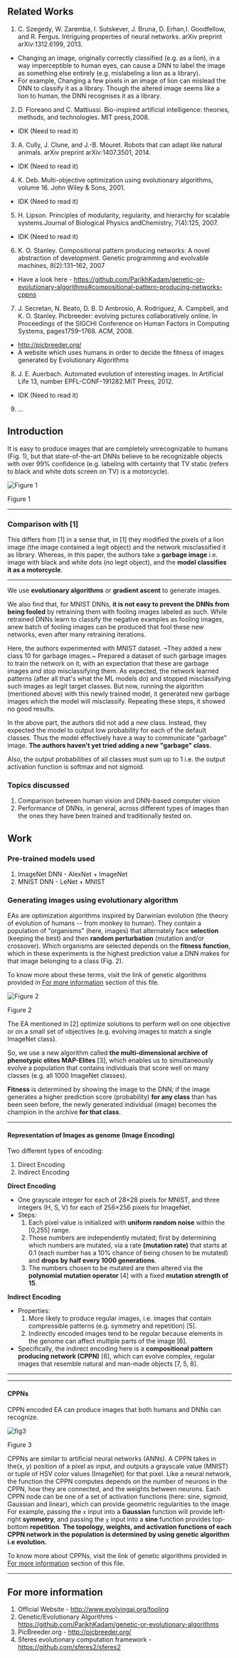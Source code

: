 ## Related Works
1. C. Szegedy, W. Zaremba, I. Sutskever, J. Bruna, D. Erhan,I. Goodfellow, and R. Fergus. Intriguing properties of neural networks. arXiv preprint arXiv:1312.6199, 2013.
  - Changing an image, originally correctly classified (e.g. as a lion), in a way imperceptible to human eyes, can cause a DNN to label the image as something else entirely (e.g. mislabeling a lion as a library).
  - For example, Changing a few pixels in an image of lion can mislead the DNN to classify it as a library. Though the altered image seems like a lion to human, the DNN recognises it as a library.
2. D. Floreano and C. Mattiussi. Bio-inspired artificial intelligence:  theories,  methods,  and  technologies.   MIT  press,2008.
  - IDK (Need to read it)
3. A. Cully, J. Clune, and J.-B. Mouret. Robots that can adapt like natural animals. arXiv preprint arXiv:1407.3501, 2014.
  - IDK (Need to read it)
4. K. Deb. Multi-objective optimization using evolutionary algorithms, volume 16. John Wiley & Sons, 2001.
  - IDK (Need to read it)
5. H. Lipson. Principles of modularity, regularity, and hierarchy for scalable systems.Journal of Biological Physics andChemistry, 7(4):125, 2007.
  - IDK (Need to read it)
6. K. O. Stanley.  Compositional pattern producing networks: A novel abstraction of development. Genetic programming and evolvable machines, 8(2):131–162, 2007
  - Have a look here - https://github.com/ParikhKadam/genetic-or-evolutionary-algorithms#compositional-pattern-producing-networks-cppns
7. J. Secretan, N. Beato, D. B. D Ambrosio, A. Rodriguez, A. Campbell, and K. O. Stanley. Picbreeder: evolving pictures collaboratively online. In Proceedings of the SIGCHI Conference on Human Factors in Computing Systems, pages1759–1768. ACM, 2008.
  - http://picbreeder.org/
  - A website which uses humans in order to decide the fitness of images generated by Evolutionary Algorithms
8. J. E. Auerbach. Automated evolution of interesting images. In Artificial Life 13, number EPFL-CONF-191282.MIT Press, 2012.
  - IDK (Need to read it)
9. ...

## Introduction
It is easy to produce images that are completely unrecognizable to humans (Fig. 1), but that state-of-the-art DNNs believe to be recognizable objects with over 99% confidence (e.g. labeling with certainty that TV static (refers to black and white dots screen on TV) is a motorcycle).

![Figure 1](images/fig1.jpg)

Figure 1

___

### Comparison with [1]
This differs from [1] in a sense that, in [1] they modified the pixels of a lion image (the image contained a legit object) and the network misclassified it as library. Whereas, in this paper, the authors take a **garbage image** i.e. image with black and white dots (no legit object), and the **model classifies it as a motorcycle**.

___


We use **evolutionary algorithms** or **gradient ascent** to generate images.

We also find that, for MNIST DNNs, **it is not easy to prevent the DNNs from being fooled** by retraining them with fooling images labeled as such. While retrained DNNs learn to classify the negative examples as fooling images, anew batch of fooling images can be produced that fool these new networks, even after many retraining iterations.

Here, the authors experimented with MNIST dataset. ~They added a new class 10 for garbage images.~ Prepared a dataset of such garbage images to train the network on it, with an expectation that these are garbage images and stop misclassifying them. As expected, the network learned patterns (after all that's what the ML models do) and stopped misclassifying such images as legit target classes. But now, running the algorithm (mentioned above) with this newly trained model, it generated new garbage images which the model will misclassify. Repeating these steps, it showed no good results.

In the above part, the authors did not add a new class. Instead, they expected the model to output low probability for each of the default classes. Thus the model effectively have a way to communicate "garbage" image. **The authors haven't yet tried adding a new "garbage" class.**

Also, the output probabilities of all classes must sum up to 1 i.e. the output activation function is softmax and not sigmoid.

### Topics discussed
1. Comparison between human vision and DNN-based computer vision
2. Performance of DNNs, in general, across different types of images than the ones they have been trained and traditionally tested on.

## Work

### Pre-trained models used
1. ImageNet DNN - AlexNet + ImageNet
2. MNIST DNN - LeNet + MNIST

### Generating images using evolutionary algorithm
EAs are optimization algorithms inspired by Darwinian evolution (the theory of evolution of humans -- from monkey to human). They contain a population of "organisms" (here, images) that alternately face **selection** (keeping the best) and then **random perturbation** (mutation and/or crossover). Which organisms are selected depends on the **fitness function**, which in these experiments is the highest prediction value a DNN makes for that image belonging to a class (Fig. 2).

To know more about these terms, visit the link of genetic algorithms provided in [For more information](#for-more-information) section of this file.

![Figure 2](images/fig2.png)

Figure 2

The EA mentioned in [2] optimize solutions to perform well on one objective or on a small set of objectives (e.g. evolving images to match a single ImageNet class).

So, we use a new algorithm called **the multi-dimensional archive of phenotypic elites MAP-Elites** [3], which enables us to simultaneously evolve a population that contains individuals that score well on many classes (e.g. all 1000 ImageNet classes).

**Fitness** is determined by showing the image to the DNN; if the image generates a higher prediction score (probability) **for any class** than has been seen before, the newly generated individual (image) becomes the champion in the archive **for that class**.

___

#### Representation of Images as genome (Image Encoding)
Two different types of encoding:
1. Direct Encoding
2. Indirect Encoding

**Direct Encoding**
- One grayscale integer for each of 28×28 pixels for MNIST, and three integers (H, S, V) for each of 256×256 pixels for ImageNet.
- Steps:
  1. Each pixel value is initialized with **uniform random noise** within the [0,255] range.
  2. Those numbers are independently mutated; first by determining which numbers are mutated, via a rate **(mutation rate)** that starts at 0.1 (each number has a 10% chance of being chosen to be mutated) and **drops by half every 1000 generations**.
  3. The numbers chosen to be mutated are then altered via the **polynomial mutation operator** [4] with a fixed **mutation strength of 15**.

**Indirect Encoding**
- Properties:
   1. More likely to produce regular images, i.e. images that contain compressible patterns (e.g. symmetry and repetition) [5].
   2. Indirectly encoded images tend to be regular because elements in the genome can affect multiple parts of the image [6].
- Specifically, the indirect encoding here is a **compositional pattern producing network (CPPN)** [6], which can evolve complex, regular images that resemble natural and man-made objects [7, 5, 8].
___

___

#### CPPNs
CPPN encoded EA can produce images that both humans and DNNs can recognize.

![fig3](/Fooling&#32;Deep&#32;Neural&#32;Networks/Deep&#32;Neural&#32;Networks&#32;are&#32;Easily&#32;Fooled:High&#32;Confidence&#32;Predictions&#32;for&#32;Unrecognizable&#32;Images/images/fig3.png)

Figure 3

CPPNs are similar to artificial neural networks (ANNs). A CPPN takes in the(x, y) position of a pixel as input, and outputs a grayscale value (MNIST) or tuple of HSV color values (ImageNet) for that pixel. Like a neural network, the function the CPPN computes depends on the number of neurons in the CPPN, how they are connected, and the weights between neurons. Each CPPN node can be one of a set of activation functions (here: sine, sigmoid, Gaussian and linear), which can provide geometric regularities to the image. For example, passing the `x` input into a **Gaussian** function will provide left-right **symmetry**, and passing the `y` input into a **sine** function provides top-bottom **repetition**. **The topology, weights, and activation functions of each CPPN network in the population is determined by using genetic algorithm i.e evolution.**

To know more about CPPNs, visit the link of genetic algorithms provided in [For more information](#for-more-information) section of this file.

___

## For more information
1. Official Website - http://www.evolvingai.org/fooling
2. Genetic/Evolutionary Algorithms - https://github.com/ParikhKadam/genetic-or-evolutionary-algorithms
3. PicBreeder.org - http://picbreeder.org/
4. Sferes evolutionary computation framework - https://github.com/sferes2/sferes2 